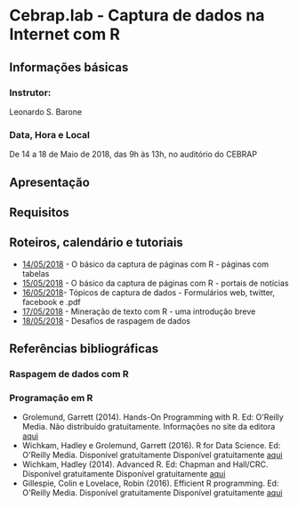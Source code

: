#  Cebrap.lab - Captura de dados na Internet com R

## Informações básicas

### Instrutor: 
	
Leonardo S. Barone

### Data, Hora e Local

De 14 a 18 de Maio de 2018, das 9h às 13h, no auditório do CEBRAP

## Apresentação

## Requisitos

## Roteiros, calendário e tutoriais

- [14/05/2018](https://github.com/leobarone/cebrap_lab_raspagem_r/blob/master/roteiros/roteiro20180514.md) - O básico da captura de páginas com R - páginas com tabelas
- [15/05/2018](https://github.com/leobarone/cebrap_lab_raspagem_r/blob/master/roteiros/roteiro20180515.md) - O básico da captura de páginas com R - portais de notícias
- [16/05/2018](https://github.com/leobarone/cebrap_lab_raspagem_r/blob/master/roteiros/roteiro20180516.md)- Tópicos de captura de dados - Formulários web, twitter, facebook e .pdf
- [17/05/2018](https://github.com/leobarone/cebrap_lab_raspagem_r/blob/master/roteiros/roteiro20180517.md) - Mineração de texto com R - uma introdução breve
- [18/05/2018](https://github.com/leobarone/cebrap_lab_raspagem_r/blob/master/roteiros/roteiro20180518.md) - Desafios de raspagem de dados

## Referências bibliográficas 

### Raspagem de dados com R

### Programação em R

- Grolemund, Garrett (2014). Hands-On Programming with R. Ed: O'Reilly Media. Não distribuído gratuitamente. Informações no site da editora [aqui](http://shop.oreilly.com/product/0636920028574.do)
- Wichkam, Hadley e Grolemund, Garrett (2016). R for Data Science. Ed: O'Reilly Media. Disponível gratuitamente Disponível gratuitamente [aqui](http://r4ds.had.co.nz/data-visualisation.html)
- Wichkam, Hadley (2014). Advanced R. Ed: Chapman and Hall/CRC. Disponível gratuitamente Disponível gratuitamente [aqui](http://adv-r.had.co.nz/)
- Gillespie, Colin e Lovelace, Robin (2016). Efficient R programming. Ed: O'Reilly Media. Disponível gratuitamente Disponível gratuitamente [aqui](https://csgillespie.github.io/efficientR/)

